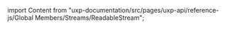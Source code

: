 
import Content from "uxp-documentation/src/pages/uxp-api/reference-js/Global Members/Streams/ReadableStream";

<Content query="product=xd"/>
